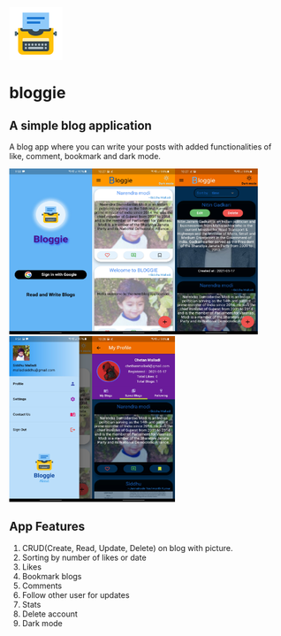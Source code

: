 
![image](assets/blogIcon.png) 
# bloggie

## A simple blog application

A blog app where you can write your posts with added functionalities of like, comment, bookmark and dark mode.



<img src="https://github.com/msiddhu/bloggie/blob/376889bdd3ecc9665d9373b874318181d49f3307/assets/readme_images/LoginPage.jpg" width="150" height="300" /><img src="https://github.com/msiddhu/bloggie/blob/376889bdd3ecc9665d9373b874318181d49f3307/assets/readme_images/HomePageLight.jpg" width="150" height="300" /><img src="https://github.com/msiddhu/bloggie/blob/376889bdd3ecc9665d9373b874318181d49f3307/assets/readme_images/HomePageDark.jpg" width="150" height="300" /><img src="https://github.com/msiddhu/bloggie/blob/376889bdd3ecc9665d9373b874318181d49f3307/assets/readme_images/NavigatorDrawer.jpg" width="150" height="300" /><img src="https://github.com/msiddhu/bloggie/blob/376889bdd3ecc9665d9373b874318181d49f3307/assets/readme_images/ProfilePage.jpg" width="150" height="300" />


## App Features
1. CRUD(Create, Read, Update, Delete) on blog with picture.
2. Sorting by number of likes or date
3. Likes
4. Bookmark blogs
5. Comments
6. Follow other user for updates
7. Stats
8. Delete account
9. Dark mode
